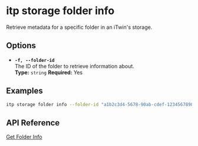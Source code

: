 # itp storage folder info

Retrieve metadata for a specific folder in an iTwin's storage.

## Options

- **`-f, --folder-id`**  
  The ID of the folder to retrieve information about.  
  **Type:** `string` **Required:** Yes

## Examples

```bash
itp storage folder info --folder-id "a1b2c3d4-5678-90ab-cdef-1234567890ab"
```

## API Reference

[Get Folder Info](https://developer.bentley.com/apis/storage/operations/get-folder/)
